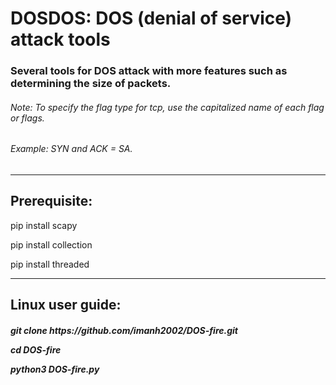 <h1>DOSDOS: DOS (denial of service) attack tools</h1>
<h3>Several tools for DOS attack with more features such as determining the size of packets.</h3>
<h6>Note: To specify the flag type for tcp, use the capitalized name of each flag or flags.</h6>
<h6>Example: SYN and ACK = SA.</h6>
<hr>
<h2>Prerequisite:</h2>

pip install scapy

pip install collection

pip install threaded
<hr>
<h2>Linux user guide:</h2>

<h5>git clone https://github.com/imanh2002/DOS-fire.git

cd DOS-fire

python3 DOS-fire.py</h5>

